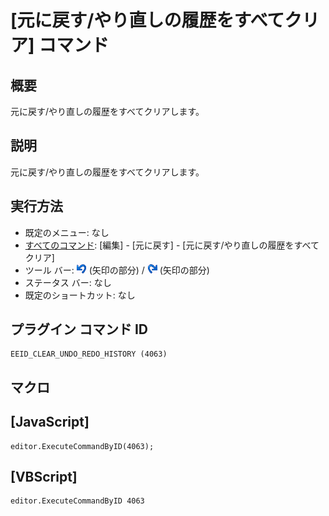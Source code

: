 # \[元に戻す/やり直しの履歴をすべてクリア\] コマンド

## 概要

元に戻す/やり直しの履歴をすべてクリアします。

## 説明

元に戻す/やり直しの履歴をすべてクリアします。

## 実行方法

- 既定のメニュー: なし
- [すべてのコマンド](../../glossary/allcommands): \[編集\] \- \[元に戻す\] \- \[元に戻す/やり直しの履歴をすべてクリア\]
- ツール バー: ![](../../images/editundo.png) (矢印の部分) / ![](../../images/editredo.png) (矢印の部分)
- ステータス バー: なし
- 既定のショートカット: なし

## プラグイン コマンド ID

```
EEID_CLEAR_UNDO_REDO_HISTORY (4063)
```

## マクロ

## \[JavaScript\]

```
editor.ExecuteCommandByID(4063);
```

## \[VBScript\]

```
editor.ExecuteCommandByID 4063
```
